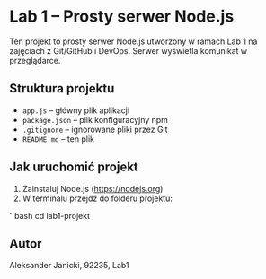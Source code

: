 # Lab 1 – Prosty serwer Node.js

Ten projekt to prosty serwer Node.js utworzony w ramach Lab 1 na zajęciach z Git/GitHub i DevOps. Serwer wyświetla komunikat w przeglądarce.

## Struktura projektu

- `app.js` – główny plik aplikacji
- `package.json` – plik konfiguracyjny npm
- `.gitignore` – ignorowane pliki przez Git
- `README.md` – ten plik

## Jak uruchomić projekt

1. Zainstaluj Node.js (https://nodejs.org)
2. W terminalu przejdź do folderu projektu:

``bash
cd lab1-projekt

## Autor

Aleksander Janicki, 92235, Lab1

